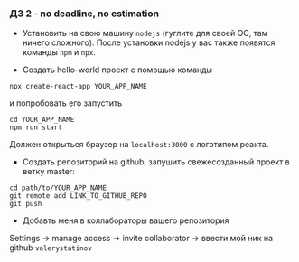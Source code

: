 ### **ДЗ 2** - no deadline, no estimation

* Установить на свою машину `nodejs` (гуглите для своей ОС, там ничего сложного). После установки nodejs у вас также появятся команды `npm` и `npx`.

* Создать hello-world проект с помощью команды
```
npx create-react-app YOUR_APP_NAME
```
и попробовать его запустить
```
cd YOUR_APP_NAME
npm run start
```
Должен открыться браузер на `localhost:3000` с логотипом реакта.

* Создать репозиторий на github, запушить свежесозданный проект в ветку master:
```
cd path/to/YOUR_APP_NAME
git remote add LINK_TO_GITHUB_REPO
git push
```

* Добавть меня в коллабораторы вашего репозитория

Settings -> manage access -> invite collaborator -> ввести мой ник на github `valerystatinov`
